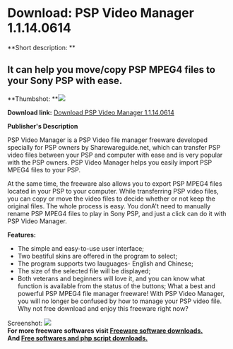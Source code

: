 # Download: PSP Video Manager 1.1.14.0614

**Short description: **

## It can help you move/copy PSP MPEG4 files to your Sony PSP with ease.

  
**Thumbshot: **![](http://www.freewarefiles.com/screenshot/pspvideomngr_md.gif)   
  
**Download link:** [Download PSP Video Manager 1.1.14.0614](http://freesoftwares.boysofts.com/PSP-Video-Manager_program_21534.html)  
  

**Publisher's Description**  
  

PSP Video Manager is a PSP Video file manager freeware developed specially for
PSP owners by Sharewareguide.net, which can transfer PSP video files between
your PSP and computer with ease and is very popular with the PSP owners. PSP
Video Manager helps you easily import PSP MPEG4 files to your PSP.

At the same time, the freeware also allows you to export PSP MPEG4 files
located in your PSP to your computer. While transferring PSP video files, you
can copy or move the video files to decide whether or not keep the original
files. The whole process is easy. You donA't need to manually rename PSP MPEG4
files to play in Sony PSP, and just a click can do it with PSP Video Manager.

**Features:**

  * The simple and easy-to-use user interface; 
  * Two beatiful skins are offered in the program to select; 
  * The program supports two lauguages- English and Chinese; 
  * The size of the selected file will be displayed; 
  * Both veterans and beginners will love it, and you can know what function is available from the status of the buttons; 
What a best and powerful PSP MPEG4 file manager freeware! With PSP Video
Manager, you will no longer be confused by how to manage your PSP video file.
Why not free download and enjoy this freeware right now?

  
  
Screenshot: ![](http://www.freewarefiles.com/screenshot/pspvideomngr.gif)  
**For more freeware softwares visit [Freeware software downloads.](http://freesoftwares.boysofts.com/)**   
**And [Free softwares and php script downloads.](http://www.boysofts.com/)**

